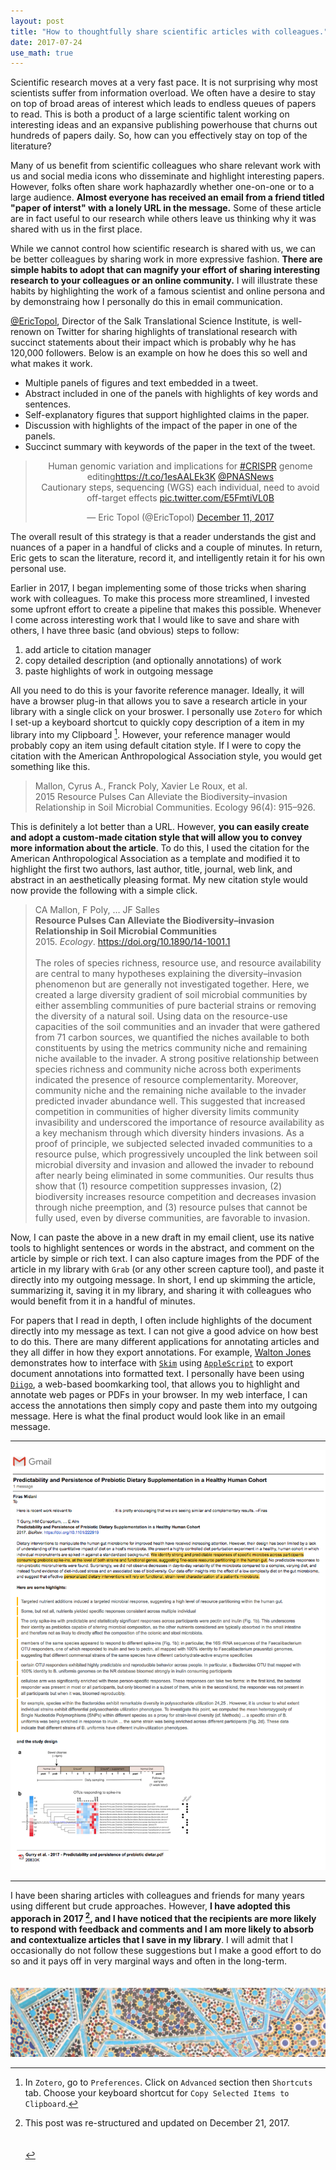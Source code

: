 ```yaml
---
layout: post
title: "How to thoughtfully share scientific articles with colleagues."
date: 2017-07-24
use_math: true
---
```


Scientific research moves at a very fast pace. It is not surprising why most scientists suffer from information overload. We often have a desire to stay on top of broad areas of interest which leads to endless queues of papers to read. This is both a product of a large scientific talent working on interesting ideas and an expansive publishing powerhouse that churns out hundreds of papers daily. So, how can you effectively stay on top of the literature? 

Many of us benefit from scientific colleagues who share relevant work with us and social media icons who disseminate and highlight interesting papers. However, folks often share work haphazardly whether one-on-one or to a large audience. **Almost everyone has received an email from a friend titled "paper of interst" with a lonely URL in the message.** Some of these article are in fact useful to our research while others leave us thinking why it was shared with us in the first place. 

While we cannot control how scientific research is shared with us, we can be better colleagues by sharing work in more expressive fashion. **There are simple habits to adopt that can magnify your effort of sharing interesting research to your colleagues or an online community.** I will illustrate these habits by highlighting the work of a famous scientist and online persona and by demonstraing how I personally do this in email communication. 

[@EricTopol](https://twitter.com/EricTopol?ref_src=twsrc%5Egoogle%7Ctwcamp%5Eserp%7Ctwgr%5Eauthor), Director of the Salk Translational Science Institute,  is well-renown on Twitter for sharing highlights of translational research with succinct statements about their impact which is probably why he has 120,000 followers. Below is an example on how he does this so well and what makes it work. 

* Multiple panels of figures and text embedded in a tweet.
* Abstract included in one of the panels with  highlights of key words and sentences. 
* Self-explanatory figures that support highlighted claims in the paper. 
* Discussion with highlights of the impact of the paper in one of the panels.
* Succinct summary with keywords of the paper in the text of the tweet.

<center><blockquote class="twitter-tweet" data-lang="en"><p lang="en" dir="ltr">Human genomic variation and implications for <a href="https://twitter.com/hashtag/CRISPR?src=hash&amp;ref_src=twsrc%5Etfw">#CRISPR</a> genome editing<a href="https://t.co/1esAALEk3K">https://t.co/1esAALEk3K</a> <a href="https://twitter.com/PNASNews?ref_src=twsrc%5Etfw">@PNASNews</a><br>Cautionary steps, sequencing (WGS) each individual, need to avoid off-target effects <a href="https://t.co/E5FmtiVL0B">pic.twitter.com/E5FmtiVL0B</a></p>&mdash; Eric Topol (@EricTopol) <a href="https://twitter.com/EricTopol/status/940317967497097216?ref_src=twsrc%5Etfw">December 11, 2017</a></blockquote></center>
<script async src="https://platform.twitter.com/widgets.js" charset="utf-8"></script>

The overall result of this strategy is that a reader understands the gist and nuances of a paper in a handful of clicks and a couple of minutes. In return, Eric gets to scan the literature, record it, and intelligently retain it for his own personal use. 

Earlier in 2017, I began implementing some of those tricks when sharing work with colleagues. To make this process more streamlined, I invested some upfront effort to create a pipeline that makes this possible. Whenever I come across interesting work that I would like to save and share with others, I have three basic (and obvious<a></a>) steps to follow: 

1. add article to citation manager
2. copy detailed description (and optionally annotations) of work 
3. paste highlights of work in outgoing message

All you need to do this is your favorite reference manager. Ideally, it will have a browser plug-in that allows you to save a research article in your library with a single click on your broswer. I personally use `Zotero` for which I set-up a keyboard shortcut to quickly copy description of a item in my library into my Clipboard [^copyitem]. However, your reference manager would probably copy an item using default citation style. If I were to copy the citation with the American Anthropological Association style, you would get something like this. 

>Mallon, Cyrus A., Franck Poly, Xavier Le Roux, et al.<br/>2015 Resource Pulses Can Alleviate the Biodiversity–invasion Relationship in Soil Microbial Communities. Ecology 96(4): 915–926.

This is definitely a lot better than a URL. However, **you can easily create and adopt a custom-made citation style that will allow you to convey more information about the article**. To do this, I used the citation for the American Anthropological Association as a template and modified it to highlight the first two authors, last author, title, journal, web link, and abstract in an aesthetically pleasing format. My new citation style would now provide the following with a simple click.

>CA Mallon, F Poly, … JF Salles<br />**Resource Pulses Can Alleviate the Biodiversity–invasion Relationship in Soil Microbial Communities**<br />2015. *Ecology*. https://doi.org/10.1890/14-1001.1
<br /><br /> The roles of species richness, resource use, and resource availability are central to many hypotheses explaining the diversity–invasion phenomenon but are generally not investigated together. Here, we created a large diversity gradient of soil microbial communities by either assembling communities of pure bacterial strains or removing the diversity of a natural soil. Using data on the resource-use capacities of the soil communities and an invader that were gathered from 71 carbon sources, we quantified the niches available to both constituents by using the metrics community niche and remaining niche available to the invader. A strong positive relationship between species richness and community niche across both experiments indicated the presence of resource complementarity. Moreover, community niche and the remaining niche available to the invader predicted invader abundance well. This suggested that increased competition in communities of higher diversity limits community invasibility and underscored the importance of resource availability as a key mechanism through which diversity hinders invasions. As a proof of principle, we subjected selected invaded communities to a resource pulse, which progressively uncoupled the link between soil microbial diversity and invasion and allowed the invader to rebound after nearly being eliminated in some communities. Our results thus show that (1<a></a>) resource competition suppresses invasion, (2<a></a>) biodiversity increases resource competition and decreases invasion through niche preemption, and (3<a></a>) resource pulses that cannot be fully used, even by diverse communities, are favorable to invasion.

Now, I can paste the above in a new draft in my email client, use its native tools to highlight sentences or words in the abstract, and comment on the article by simple or rich text. I can also capture images from the PDF of the article in my library with `Grab` (or any other screen capture tool<a></a>), and paste it directly into my outgoing message.   In short, I end up skimming the article, summarizing it, saving it in my library, and sharing it with colleagues who would benefit from it in a handful of minutes.

For papers that I read in depth, I often include highlights of the document directly into my message as text. I can not give a good advice on how best to do this. There are many different applications for annotating articles and they all differ in how they export annotations.  For example, [Walton Jones](http://jones.kaist.edu/notebook/2012/09/an-academic-notetaking-workflow.html) demonstrates how to interface with [`Skim`](http://skim-app.sourceforge.net/)  using [`AppleScript`](https://en.wikipedia.org/wiki/AppleScript) to export document annotations into formatted text. I personally have been using [`Diigo`](https://www.diigo.com/index), a web-based boomkarking tool, that allows you to highlight and annotate web pages or PDFs in your browser.  In my web interface, I can access the annotations then simply copy and paste them into my outgoing message. Here is what the final product would look like in an email message. 

----------

![sharing_example](/assets/img/midani_sharing_example.png)

----------

I have been sharing articles with colleagues and friends for many years using different but crude approaches. However, **I have adopted this apporach in 2017 [^update], and I have noticed that the recipients are more likely to respond with feedback and comments and I am more likely to absorb and contextualize articles that I save in my library**. I will admit that I occasionally do not follow these suggestions but I make a good effort to do so and it pays off in very marginal ways and often in the long-term. 
<br><br><br>
![footer_banner](/assets/img/mosaic_footer.png)

[^copyitem]:  In `Zotero`,  go to `Preferences`. Click on `Advanced` section then `Shortcuts` tab. Choose your keyboard shortcut for `Copy Selected Items to Clipboard`. 

[^update]:  This post was re-structured and updated on December 21, 2017.
<br/><br/><br/>
